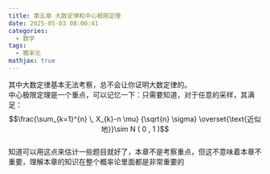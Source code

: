 ```yaml
---  
title: 第五章 大数定律和中心极限定理  
date: 2025-05-03 08:00:41  
categories:  
  - 数学  
tags:  
  - 概率论  
mathjax: true  
---  
```


其中大数定律基本无法考察，总不会让你证明大数定律的。  
中心极限定理是一个重点，可以记忆一下：只需要知道，对于任意的采样，其满足：  
 $$\frac{\sum_{k=1}^{n} \, X_{k}-n \mu} {\sqrt{n} \sigma} \overset{\text{近似地}}\sim N ( 0 , 1 )$$  
知道可以用这点来估计一些题目就好了，本章不是考察重点，但这不意味着本章不重要，理解本章的知识在整个概率论里面都是非常重要的  